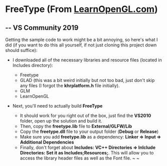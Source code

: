 # FreeType (From [LearnOpenGL.com](https://learnopengl.com/In-Practice/Text-Rendering))
## -- VS Community 2019

Getting the sample code to work might be a bit annoying, so here's what I did (if you want to do this all yourself, if not just cloning this project down should suffice):

* I downloaded all of the necessary libraries and resource files (located in Includes directory):
  * Freetype
  * GLAD (this was a bit weird initially but not too bad, just don't skip any files (I forgot the **khrplatform.h** file initially).
  * GLM
  * LearnOpenGL

* Next, you'll need to actually build **FreeType**
  * It should work for you right out of the box, just find the **VS2010** folder, open up the solution and build it.
  * Then, copy the **freetype.lib** file to **External/GLFW/Lib**
  * Copy the **freetype.dll** file to your output folder (**Debug** or **Release**)
  * Make sure you add **freetype.lib** as a dependency: **Linker => Input => Additional Dependencies**
  * Finally, don't forget about **Includes: VC++ Directories => Inlclude Directories: Set it as Includes;Resources;**. This will allow you to access the library header files as well as the Font file.
~
~

